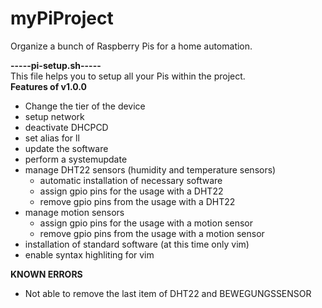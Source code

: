 # myPiProject
Organize a bunch of Raspberry Pis for a home automation.


**-----pi-setup.sh-----** <br>
This file helps you to setup all your Pis within the project.<br>
**Features of v1.0.0**
- Change the tier of the device
- setup network
- deactivate DHCPCD
- set alias for ll
- update the software
- perform a systemupdate
- manage DHT22 sensors (humidity and temperature sensors) 
  - automatic installation of necessary software
  - assign gpio pins for the usage with a DHT22
  - remove gpio pins from the usage with a DHT22
- manage motion sensors 
  - assign gpio pins for the usage with a motion sensor
  - remove gpio pins from the usage with a motion sensor
- installation of standard software (at this time only vim) 
- enable syntax highliting for vim

**KNOWN ERRORS**
- Not able to remove the last item of DHT22 and BEWEGUNGSSENSOR

